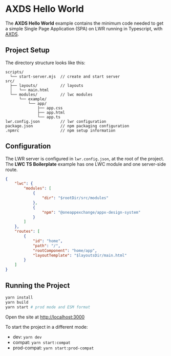 # AXDS Hello World

The **AXDS Hello World** example contains the minimum code needed to get a simple Single Page Application (SPA) on LWR running in Typescript, with [AXDS](https://github.com/OneAppExchange/appx-design-system).

## Project Setup

The directory structure looks like this:

```
scripts/
  └── start-server.mjs  // create and start server
src/
  ├── layouts/          // layouts
  │   └── main.html
  └── modules/          // lwc modules
      └── example/
          └── app/
              ├── app.css
              ├── app.html
              └── app.ts
lwr.config.json         // lwr configuration
package.json            // npm packaging configuration
.npmrc                  // npm setup information
```

## Configuration

The LWR server is configured in `lwr.config.json`, at the root of the project. The **LWC TS Boilerplate** example has one LWC module and one server-side route.

```json
{
    "lwc": {
        "modules": [
            {
                "dir": "$rootDir/src/modules"
            },
            {
                "npm": "@oneappexchange/appx-design-system"
            }
        ]
    },
    "routes": [
        {
            "id": "home",
            "path": "/",
            "rootComponent": "home/app",
            "layoutTemplate": "$layoutsDir/main.html"
        }
    ]
}

```

## Running the Project

```bash
yarn install
yarn build
yarn start # prod mode and ESM format
```

Open the site at [http://localhost:3000](http://localhost:3000)

To start the project in a different mode:

-   dev: `yarn dev`
-   compat: `yarn start:compat`
-   prod-compat: `yarn start:prod-compat`

